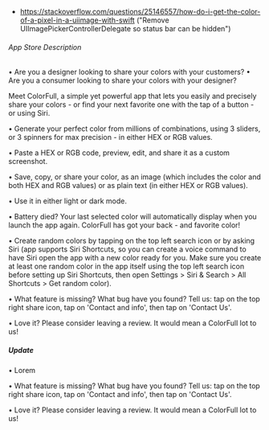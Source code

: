 - https://stackoverflow.com/questions/25146557/how-do-i-get-the-color-of-a-pixel-in-a-uiimage-with-swift ("Remove UIImagePickerControllerDelegate so status bar can be hidden")

###### App Store Description
• Are you a designer looking to share your colors with your customers?
• Are you a consumer looking to share your colors with your designer?

Meet ColorFull, a simple yet powerful app that lets you easily and precisely share your colors - or find your next favorite one with the tap of a button - or using Siri.

• Generate your perfect color from millions of combinations, using 3 sliders, or 3 spinners for max precision - in either HEX or RGB values.

• Paste a HEX or RGB code, preview, edit, and share it as a custom screenshot.

• Save, copy, or share your color, as an image (which includes the color and both HEX and RGB values) or as plain text (in either HEX or RGB values).

• Use it in either light or dark mode.

• Battery died? Your last selected color will automatically display when you launch the app again. ColorFull has got your back - and favorite color!

• Create random colors by tapping on the top left search icon or by asking Siri (app supports Siri Shortcuts, so you can create a voice command to have Siri open the app with a new color ready for you. Make sure you create at least one random color in the app itself using the top left search icon before setting up Siri Shortcuts, then open Settings > Siri & Search > All Shortcuts > Get random color).


• What feature is missing? What bug have you found? Tell us: tap on the top right share icon, tap on 'Contact and info', then tap on 'Contact Us'.

• Love it? Please consider leaving a review. It would mean a ColorFull lot to us!

##### Update

• Lorem

• What feature is missing? What bug have you found? Tell us: tap on the top right share icon, tap on 'Contact and info', then tap on 'Contact Us'.

• Love it? Please consider leaving a review. It would mean a ColorFull lot to us!